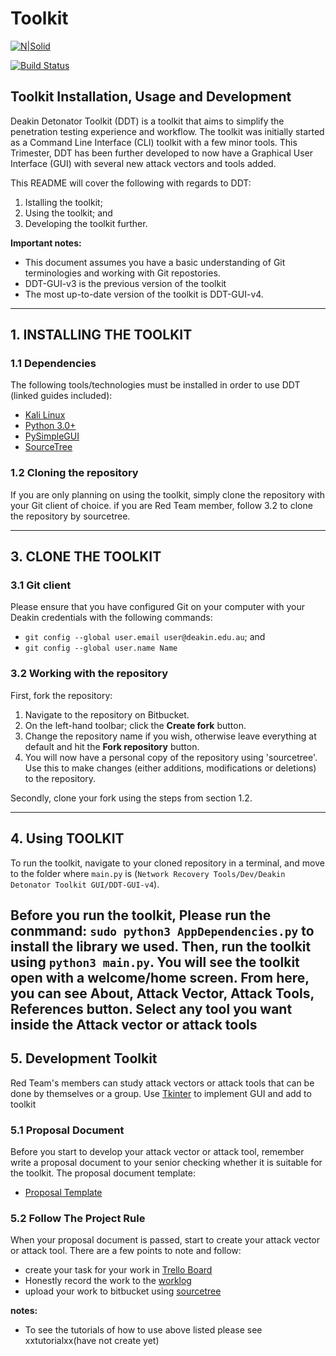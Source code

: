 # Toolkit

[![N|Solid](https://cldup.com/dTxpPi9lDf.thumb.png)](https://nodesource.com/products/nsolid)

[![Build Status](https://travis-ci.org/joemccann/dillinger.svg?branch=master)](https://bitbucket-students.deakin.edu.au/projects/DDCDEF-UG/repos/network-recovery-tools---red-team/browse)

## Toolkit Installation, Usage and Development
Deakin Detonator Toolkit (DDT) is a toolkit that aims to simplify the penetration testing experience and workflow. The toolkit was initially started as a Command Line Interface (CLI) toolkit with a few minor tools. This Trimester, DDT has been further developed to now have a Graphical User Interface (GUI) with several new attack vectors and tools added.

This README will cover the following with regards to DDT:
1. Istalling the toolkit;
2. Using the toolkit; and
2. Developing the toolkit further.

**Important notes:**
* This document assumes you have a basic understanding of Git terminologies and working with Git repostories.
* DDT-GUI-v3 is the previous version of the toolkit 
* The most up-to-date version of the toolkit is DDT-GUI-v4.

---
## 1. INSTALLING THE TOOLKIT
### 1.1 Dependencies
The following tools/technologies must be installed in order to use DDT (linked guides included):
* [Kali Linux](https://phoenixnap.com/kb/how-to-install-kali-linux-on-virtualbox)
* [Python 3.0+](https://docs.python-guide.org/starting/install3/linux/)
* [PySimpleGUI](https://pypi.org/project/PySimpleGUI/)
* [SourceTree](https://www.sourcetreeapp.com/)

### 1.2 Cloning the repository
If you are only planning on using the toolkit, simply clone the repository with your Git client of choice.
if you are Red Team member, follow 3.2 to clone the repository by sourcetree.


---
## 3. CLONE THE TOOLKIT
### 3.1 Git client
Please ensure that you have configured Git on your computer with your Deakin credentials with the following commands:
* `git config --global user.email user@deakin.edu.au`; and
* `git config --global user.name Name`

### 3.2 Working with the repository
First, fork the repository:
1. Navigate to the repository on Bitbucket.
2. On the left-hand toolbar; click the **Create fork** button.
3. Change the repository name if you wish, otherwise leave everything at default and hit the **Fork repository** button.
4. You will now have a personal copy of the repository using 'sourcetree'. Use this to make changes (either additions, modifications or deletions) to the repository.

Secondly, clone your fork using the steps from section 1.2.

---
## 4. Using TOOLKIT
 To run the toolkit, navigate to your cloned repository in a terminal, and move to the folder where `main.py` is (`Network Recovery Tools/Dev/Deakin Detonator Toolkit GUI/DDT-GUI-v4`).

 Before you run the toolkit, Please run the conmmand: `sudo python3 AppDependencies.py` to install the library we used.
 Then, run the toolkit using `python3 main.py`. You will see the toolkit open with a welcome/home screen. From here, you can see About, Attack Vector, Attack Tools, References button. Select any tool you want inside the Attack vector or attack tools
---
## 5. Development Toolkit
Red Team's members can study attack vectors or attack tools that can be done by themselves or a group. Use [Tkinter](https://docs.python.org/3/library/tkinter.html) to implement GUI and add to toolkit

### 5.1 Proposal Document
Before you start to develop your attack vector or attack tool, remember write a proposal document to your senior checking whether it is suitable for the toolkit.
The proposal document template:
* [Proposal Template](https://deakin365.sharepoint.com/sites/DeakinDetonatorCyberDefence-UG/_layouts/15/Doc.aspx?OR=teams&action=edit&sourcedoc={C40D2D95-4412-4A67-B694-2F283BBE858C})

### 5.2 Follow The Project Rule
When your proposal document is passed, start to create your attack vector or attack tool. There are a few points to note and follow:

* create your task for your work in [Trello Board](https://trello.com/b/U3eCuM0S/network-recovery-tools-red-trello)
* Honestly record the work to the [worklog](https://deakin365.sharepoint.com/:x:/r/sites/DeakinDetonatorCyberDefence-UG/Shared%20Documents/Network%20Recovery%20Tools/Archives/Red%20Team%20(T1%202021)/Worklog%202021%20T1.xlsx?d=w6ee7aa64d73e4643a2dc881f56cc52a5&csf=1&web=1&e=HnBKwd)
* upload your work to bitbucket using [sourcetree](https://www.sourcetreeapp.com/)

**notes:**
* To see the tutorials of how to use above listed please see xxtutorialxx(have not create yet)

